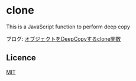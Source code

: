 clone
=====

This is a JavaScript function to perform deep copy

ブログ: [オブジェクトをDeepCopyするclone関数](http://webkatu.com/archives/clone-function-to-deepcopy-object/ "オブジェクトをDeepCopyするclone関数")

## Licence

[MIT](https://github.com/webkatu/clone.js/blob/master/LICENSE)
